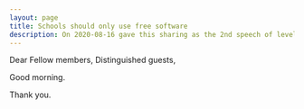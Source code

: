 ```yaml
---
layout: page
title: Schools should only use free software
description: On 2020-08-16 gave this sharing as the 2nd speech of level-2 Pathways in Yulife club of Toastmaster.
---
```



Dear Fellow members,
Distinguished guests,

Good morning.


Thank you.
